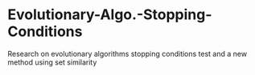 # Evolutionary-Algo.-Stopping-Conditions
Research on evolutionary algorithms stopping conditions test and a new method  using set similarity
